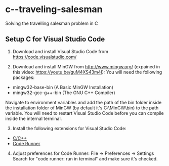 # c--traveling-salesman
 Solving the travelling salesman problem in C
 
 ## Setup C for Visual Studio Code
 
 1. Download and install Visual Studio Code from https://code.visualstudio.com/
 
 2. Download and install MinGW from http://www.mingw.org/ (expained in this video: https://youtu.be/guM4XS43m4I):
 You will need the following packages:
 - mingw32-base-bin (A Basic MinGW Installation)
 - mingw32-gcc-g++-bin (The GNU C++ Compiler)
 
 Navigate to environment variables and add the path of the bin folder inside the installation folder of MinGW (by default it's C:\MinGW\bin) to the path variable.
 You will need to restart Visual Studio Code before you can compile inside the internal terminal.
 
 3. Install the following extensions for Visual Studio Code:
 - [C/C++](https://marketplace.visualstudio.com/items?itemName=ms-vscode.cpptools)
 - [Code Runner](https://marketplace.visualstudio.com/items?itemName=formulahendry.code-runner)
 
 4. Adjust preferences for Code Runner:
 File -> Preferences -> Settings
 Search for "code runner: run in terminal" and make sure it's checked.

